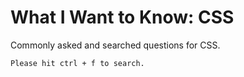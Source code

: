 # What I Want to Know: CSS

Commonly asked and searched questions for CSS. 

```
Please hit ctrl + f to search.
```